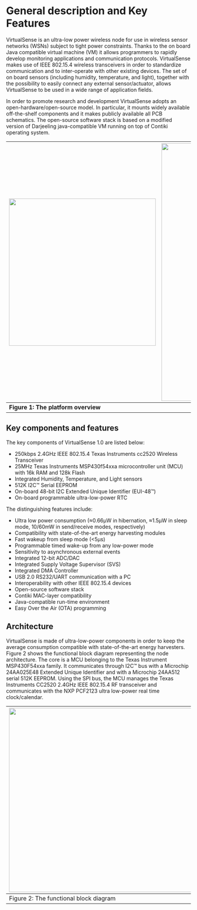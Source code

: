 # General description and Key Features #

VirtualSense is an ultra-low power wireless node for use in wireless sensor networks (WSNs) subject to tight power constraints. Thanks to the on board Java compatible virtual machine (VM) it allows programmers to rapidly develop monitoring applications and communication protocols.
VirtualSense makes use of IEEE 802.15.4 wireless transceivers in order to standardize communication and to inter-operate with other existing devices. The set of on board sensors (including humidity, temperature, and light), together with the possibility to easily connect any external sensor/actuator, allows VirtualSense to be used in a wide range of application fields.

In order to promote research and development VirtualSense adopts an open-hardware/open-source model. In particular, it mounts widely available off-the-shelf components and it makes publicly available all PCB schematics. The open-source software stack is based on a modified version of Darjeeling java-compatible VM running on top of Contiki operating system.

| <img src='http://wiki.virtual-sense.googlecode.com/git/ultrasonic_trigger.png' width='400'></img>| <img src='http://wiki.virtual-sense.googlecode.com/git/CPU.jpg' width='700'></img>|
|:-------------------------------------------------------------------------------------------------|:----------------------------------------------------------------------------------|
| **Figure 1: The platform overview** |  |

## Key components and features ##

The key components of VirtualSense 1.0 are listed below:

  * 250kbps 2.4GHz IEEE 802.15.4 Texas Instruments cc2520 Wireless Transceiver
  * 25MHz Texas Instruments MSP430f54xxa microcontroller unit (MCU) with 16k RAM and 128k Flash
  * Integrated Humidity, Temperature, and Light sensors
  * 512K I2C™ Serial EEPROM
  * On-board 48-bit I2C Extended Unique Identifier (EUI-48™)
  * On-board programmable ultra-low-power RTC

The distinguishing features include:
  * Ultra low power consumption (≈0.66µW in hibernation, ≈1.5µW in sleep mode, 10/60mW in send/receive modes, respectively)
  * Compatibility with state-of-the-art energy harvesting modules
  * Fast wakeup from sleep mode (<5μs)
  * Programmable timed wake-up from any low-power mode
  * Sensitivity to asynchronous external events
  * Integrated 12-bit ADC/DAC
  * Integrated Supply Voltage Supervisor (SVS)
  * Integrated DMA Controller
  * USB 2.0 RS232/UART communication with a PC
  * Interoperability with other IEEE 802.15.4 devices
  * Open-source software stack
  * Contiki MAC-layer compatibility
  * Java-compatible run-time environment
  * Easy Over the Air (OTA) programming


## Architecture ##
VirtualSense is made of ultra-low-power components in order to keep the average consumption compatible with state-of-the-art energy harvesters. Figure 2 shows the functional block diagram representing the node architecture. The core is a MCU belonging to the Texas Instrument MSP430F54xxa family. It communicates through I2C™ bus with a Microchip 24AA025E48 Extended Unique Identifier and with a Microchip 24AA512 serial 512K EEPROM. Using the SPI bus, the MCU manages the Texas Instruments CC2520 2.4GHz IEEE 802.15.4 RF transceiver and communicates with the NXP PCF2123 ultra low-power real time clock/calendar.

|<img src='http://wiki.virtual-sense.googlecode.com/git/Functional_block_diagram.png' width='500'></img>|
|:------------------------------------------------------------------------------------------------------|
| Figure 2: The functional block diagram |